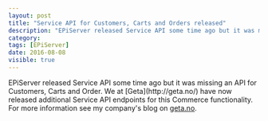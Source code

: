 ```yaml
---
layout: post
title: "Service API for Customers, Carts and Orders released"
description: "EPiServer released Service API some time ago but it was missing an API for Customers, Carts and Order. We at have now released additional Service API endpoints for this Commerce functionality."
category:
tags: [EPiServer]
date: 2016-08-08
visible: true
---
```


<p class="lead">
EPiServer released Service API some time ago but it was missing an API for Customers, Carts and Order. We at [Geta](http://geta.no/) have now released additional Service API endpoints for this Commerce functionality. For more information see my company's blog on <a href="http://geta.no/blogg/service-api-for-customers-carts-and-orders-released/">geta.no</a>.
</p>
